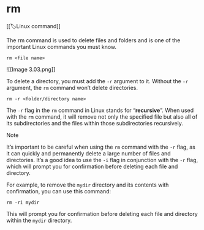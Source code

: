 
# rm

[[🏷️Linux command]]

The rm command is used to delete files and folders and is one of the important Linux commands you must know.

`rm <file name>`

![[Image 3.03.png]]

To delete a directory, you must add the `-r` argument to it. Without the `-r` argument, the `rm` command won’t delete directories.

`rm -r <folder/directory name>`

The `-r` flag in the `rm` command in Linux stands for “**recursive**”. When used with the `rm` command, it will remove not only the specified file but also all of its subdirectories and the files within those subdirectories recursively.

> [!note]
> It’s important to be careful when using the `rm` command with the `-r` flag, as it can quickly and permanently delete a large number of files and directories. It’s a good idea to use the `-i` flag in conjunction with the `-r` flag, which will prompt you for confirmation before deleting each file and directory.
> 
> For example, to remove the `mydir` directory and its contents with confirmation, you can use this command:
> 
> `rm -ri mydir`
> 
> This will prompt you for confirmation before deleting each file and directory within the `mydir` directory.

